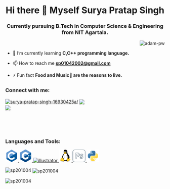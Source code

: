 <h1 align="center">Hi there 👋 Myself Surya Pratap Singh</h1>
<h3 align="center">Currently pursuing B.Tech in Computer Science & Engineering from NIT Agartala.</h3>

<p><img align="right" src="https://github.com/Adam-pw/Adam-pw/blob/main/animation_500_kxa883sd.gif" alt="adam-pw" /></p>
  </p>

  <br>

- 🌱 I’m currently learning **C,C++ programming language.**

- 📫 How to reach me **sp01042002@gmail.com**

- ⚡ Fun fact **Food and Music🎵 are the reasons to live.**


<h3 align="left">Connect with me:</h3>
<p align="left">
  
<a href="https://linkedin.com/in/surya-pratap-singh-16930425a/" target="blank"><img align="center" src="https://raw.githubusercontent.com/rahuldkjain/github-profile-readme-generator/master/src/images/icons/Social/linked-in-alt.svg" alt="surya-pratap-singh-16930425a/" height="30" width="40" /></a>
<a href = 'https://www.twitter.com/truething.33'> <img width = '32px' align= 'center' src="https://raw.githubusercontent.com/rahulbanerjee26/githubAboutMeGenerator/main/icons/twitter.svg"/></a>  
<a href = 'https://www.github.com/sp201004'> <img width = '32px' align= 'center' src="https://raw.githubusercontent.com/rahulbanerjee26/githubAboutMeGenerator/main/icons/github.svg"/></a>
 
  <br>
<br>
  <br>

<h3 align="left">Languages and Tools:</h3>
<p align="left"> <a href="https://www.cprogramming.com/" target="_blank" rel="noreferrer"> <img src="https://raw.githubusercontent.com/devicons/devicon/master/icons/c/c-original.svg" alt="c" width="40" height="40"/> </a> <a href="https://www.w3schools.com/cpp/" target="_blank" rel="noreferrer"> <img src="https://raw.githubusercontent.com/devicons/devicon/master/icons/cplusplus/cplusplus-original.svg" alt="cplusplus" width="40" height="40"/> </a> <a href="https://www.adobe.com/in/products/illustrator.html" target="_blank" rel="noreferrer"> <img src="https://www.vectorlogo.zone/logos/adobe_illustrator/adobe_illustrator-icon.svg" alt="illustrator" width="40" height="40"/> </a> <a href="https://www.linux.org/" target="_blank" rel="noreferrer"> <img src="https://raw.githubusercontent.com/devicons/devicon/master/icons/linux/linux-original.svg" alt="linux" width="40" height="40"/> </a> <a href="https://www.photoshop.com/en" target="_blank" rel="noreferrer"> <img src="https://raw.githubusercontent.com/devicons/devicon/master/icons/photoshop/photoshop-line.svg" alt="photoshop" width="40" height="40"/> </a> <a href="https://www.python.org" target="_blank" rel="noreferrer"> <img src="https://raw.githubusercontent.com/devicons/devicon/master/icons/python/python-original.svg" alt="python" width="40" height="40"/> </a> </p>

<p><img align="left" src="https://github-readme-stats.vercel.app/api/top-langs?username=sp201004&show_icons=true&locale=en&layout=compact" alt="sp201004" /></p>

<p>&nbsp;<img align="center" src="https://github-readme-stats.vercel.app/api?username=sp201004&show_icons=true&locale=en" alt="sp201004" /></p>

<p><img align="center" src="https://github-readme-streak-stats.herokuapp.com/?user=sp201004&" alt="sp201004" /></p>
